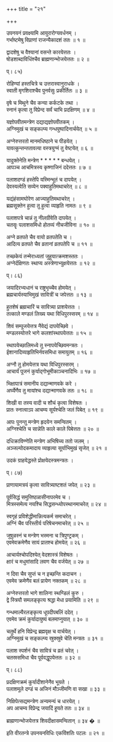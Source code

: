+++
title = "२१"

+++
  
  
उपनयनं प्रवक्ष्यामि आयुरारोग्यवर्धनम् ।  
गर्भाष्टमेषु विप्राणां राजन्यैकादशं ततः ॥ १ ॥  
  
द्वादशेषु च वैश्यानां वसन्ते कारयेत्ततः ।  
षोडशाब्दाविधिंश्चैव ब्राह्मणान्भोजयेत्ततः ॥ २ ॥  
  
प्। ८५)  
  
रोहिण्यां हस्तचित्रे च उत्तरास्वानुराधके ।  
स्वाती मृगशिराश्चैव पुनर्वसुः प्रकीर्तितः ॥ ३ ॥  
  
वृषे च मिथुने चैव कन्या कर्कटके तथा ।  
स्नानं कृत्वा तु विप्रेन्द सर्वं चाभि प्रदक्षिणम् ॥ ४ ॥  
  
यज्ञोपवीतमन्त्रेण दद्याद्यज्ञोपवीतकम् ।  
अग्निमुखं च सङ्कल्प्य गन्धपुष्पादिनार्चयेत् ॥ ५ ॥  
  
अग्नेरुत्तरतो मानमधिष्ठाने च पीडयेत् ।  
यावत्कुन्तन्ततावत्या वस्त्रयुग्मं तु वेष्टयेत् ॥ ६ ॥  
  
यादुक्तेनेति मन्त्रेण * * * * * बन्धयेत् ।  
आपञ्च आचमित्रस्य कृष्णाजिनं ददेत्ततः ॥ ७ ॥  
  
पलाशदण्डं हस्तेपि यस्मिन्भूतं च दापयेत् ।  
देवस्यत्वेति सव्येन पक्वाहुतिमथाचरेत् ॥ ८ ॥  
  
यद्यंहंसामघोरेण आज्याहुतिमथाचरेत् ।  
ब्रह्मसूक्तेन हुत्वा तु हुत्वा व्याहृति नामतः ॥ ९ ॥  
  
पलाशपत्रे चान्नं तु नीलग्रीवेति दापयेत् ।  
चतसॄः पलाशसमिधो होतव्यं नीचजीविना ॥ १० ॥  
  
अग्ने व्रतपते चैव वायो व्रतपतेति च ।  
आदित्य व्रतपते चैव व्रतानां व्रतपतेपि च ॥ ११ ॥  
  
तच्छकेयं तन्मेराध्यतां जुहुयात्क्रमशस्ततः ।  
अग्नेर्दक्षिणतः स्थाप्य अस्त्रेणाभ्युक्षयेत्ततः ॥ १२ ॥  
  
प्। ८६)  
  
जयादिरभ्यधानं च राष्ट्रभृच्चैव होमयेत् ।  
ब्रह्मचार्यस्याभिमुखं सावित्रीं च जपेत्ततः ॥ १३ ॥  
  
हुतशेषं ब्रह्मचारिं च सावित्र्या प्राशयेत्ततः ।  
तत्काले मण्डलं लिख्य यथा विधिपुरस्सरम् ॥ १४ ॥  
  
शिवं सम्पूजयेत्तत्र नैवेद्यं दापयेच्छिवे ।  
मण्डलस्योत्तरे भागे कलशांस्थापयेत्ततः ॥ १५ ॥  
  
स्थापयेच्छालिमध्ये तु स्नापयेच्छिवमन्त्रतः ।  
ईशानादिव्याहृतिभिर्नवसमिधा समायुतम् ॥ १६ ॥  
  
अग्नौ तु होमयेत्तत्र यथा विधिपुरस्सरम् ।  
आचार्यं पूजनं कुर्याद्गोभूमीकाञ्चनादिभिः ॥ १७ ॥  
  
भिक्षापात्रं समानीय दद्यान्माणवके करे ।  
अर्घ्येणैव तु मायांश्च दद्यान्माणवके ततः ॥ १८ ॥  
  
शिखी वा तस्य वादी च शौचं कृत्वा विशेषतः ।  
प्रातः स्नात्वाऽप आचम्य सूर्यश्चेति जलं पिबेत् ॥ १९ ॥  
  
आपः पुनन्तु मन्त्रेण हृदयेन समन्वितम् ।  
अग्निश्चेति च सान्नेति काले काले पिबेत्ततः ॥ २० ॥  
  
दधिक्राविण्णेति मन्त्रेण अभिषिच्य ततो जलम् ।  
अञ्जल्योदकमादाय व्याहृत्या सूर्याभिमुखं सृजेत् ॥ २१ ॥  
  
उदकं ग्राहयेद्धस्ते प्रोक्षयेदस्त्रमन्त्रतः ।  
  
प्। ८७)  
  
प्राणायामत्रयं कृत्वा सावित्र्याष्टशतं जपेत् ॥ २३ ॥  
  
पूर्वसिद्धं समुत्तिष्ठन्नासीनापरमेव च ।  
मित्रस्समेत्य नयश्चि सिद्धसन्ध्योपस्थानमाचरेत् ॥ २४ ॥  
  
स्वगृहं प्रविशेद्धीमान्नित्यकर्म समाचरेत् ।  
अग्निं चैव परिस्तीर्य परिषेचनमाचरेत् ॥ २५ ॥  
  
जुषुन्नस्नं च मन्त्रेण भस्मना च त्रिपुण्ट्रकम् ।  
एवमेवक्रमेणैव सायं प्रातश्च होमयेत् ॥ २६ ॥  
  
आचार्यश्चोपदिश्येत् वेदशास्त्रं विशेषतः ।  
क्षारं च मधुमांसादि लवण चैव वर्जयेत् ॥ २७ ॥  
  
न दिवा चैव सुप्तं च न इच्छन्ति कदाचन ।  
एवमेव क्रमेणैव बलं प्रायेण नक्तकम् ॥ २८ ॥  
  
अग्नेरुत्तरतो भागे शालिना स्थण्डिलं कुरु ।  
द्वे स्त्रियौ समलङ्कृत्य श्रद्धा मेधा प्रयामिति ॥ २९ ॥  
  
गन्धमाल्यैरलङ्कृत्य धूपदीपबलिं ददेत् ।  
एवमेव क्रमं कुर्यादायुष्यं बलमाप्नुयात् ॥ ३० ॥  
  
चतुर्थे हनि विप्रेन्द्र ब्रह्मवृक्ष च वार्चयेत् ।  
अग्निमुखं च सङ्कल्प्य स्रुक्स्रुवे चेति मन्त्रतः ॥ ३१ ॥  
  
पलाश स्पर्शनं चैव सावित्रं च व्रतं चरेत् ।  
चतस्रसमिधा चैव पूर्ववद्धूपयेत्ततः ॥ ३२ ॥  
  
प्। ८८)  
  
प्रदक्षिणक्रमं कुर्यादीशानेनैव भूयते ।  
पलाशमूले दण्डं च अजिनं मौञ्जीमणि वा सखा ॥ ३३ ॥  
  
निक्षिपेत्सद्यमन्त्रेण अन्यमन्यं च धारयेत् ।  
अप आचम्य विप्रेन्द्र जयादिं हूयते ततः ॥ ३४ ॥  
  
ब्राह्मणान्भोजयेत्तत्र शिवदीक्षासमन्वितान् ॥ ३४ � ॥  
  
इति वीरतन्त्रे उपनयनविधिः एकविंशतिः पटलः ॥ २१ ॥  
